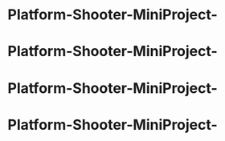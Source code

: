 # Platform-Shooter-MiniProject-
# Platform-Shooter-MiniProject-
# Platform-Shooter-MiniProject-
# Platform-Shooter-MiniProject-
